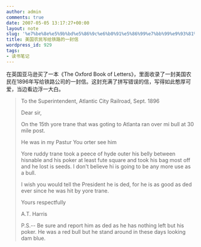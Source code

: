 ```yaml
---
author: admin
comments: true
date: 2007-05-05 13:17:27+00:00
layout: note
slug: '%e7%be%8e%e5%9b%bd%e5%86%9c%e6%b0%91%e5%86%99%e7%bb%99%e9%93%81%e8%b7%af%e7%9a%84%e4%b8%80%e5%b0%81%e4%bf%a1'
title: 美国农民写给铁路的一封信
wordpress_id: 929
tags:
- 读书笔记
---
```


在英国亚马逊买了一本《The Oxford Book of Letters》，里面收录了一封美国农民在1896年写给铁路公司的一封信。这封充满了拼写错误的信，写得如此憨厚可爱，当边看边浮一大白。





<blockquote>To the Superintendent, Atlantic City Railroad, Sept. 1896

Dear sir,

On the 15th yore trane that was goting to Atlanta ran over mi bull at 30 mile post.

He was in my Pastur
You orter see him

Yore ruddy trane took a peece of hyde outer his belly between hisnable and his poker at least fute square and took his bag most off and he lost is seeds. I don't believe hi is going to be any more use as a bull.

I wish you would tell the President he is ded, for he is as good as ded ever since he was hit by yore trane.

Yours respectfully

A.T. Harris

P.S.-- Be sure and report him as ded as he has nothing left but his poker. He was a red bull but he stand around in these days looking dam blue.</blockquote>





